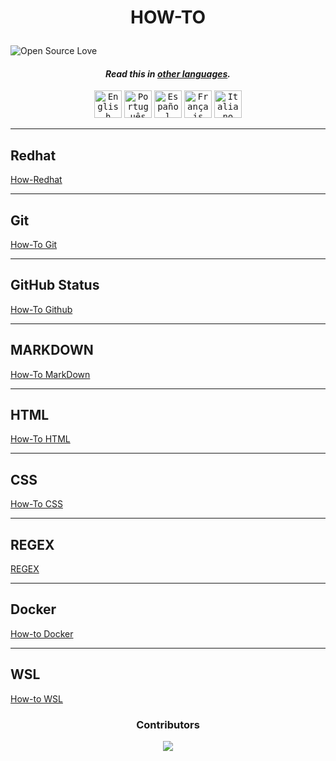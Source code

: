 # <p align="center">HOW-TO</p> 

![Open Source Love](https://firstcontributions.github.io/open-source-badges/badges/open-source-v1/open-source.svg)

<div align="center">

#### _Read this in [other languages](lang.md)._
<kbd>[<img title="English" alt="English" src="https://cdn.jsdelivr.net/gh/hjnilsson/country-flags@master/svg/us.svg" width="44">](README.md)</kbd>
<kbd>[<img title="Português" alt="Português" src="https://cdn.jsdelivr.net/gh/hjnilsson/country-flags@master/svg/pt.svg" width="44">](lang/README-PT.md)</kbd>
<kbd>[<img title="Español" alt="Español" src="https://cdn.jsdelivr.net/gh/hjnilsson/country-flags@master/svg/es.svg" width="44">](lang/README-ES.md)</kbd>
<kbd>[<img title="Français" alt="Français" src="https://cdn.jsdelivr.net/gh/hjnilsson/country-flags@master/svg/fr.svg" width="44">](lang/README-FR.md)</kbd>
<kbd>[<img title="Italiano" alt="Italiano" src="https://cdn.jsdelivr.net/gh/hjnilsson/country-flags@master/svg/it.svg" width="44">](lang/README-IT.md)</kbd>

</div>

---
## Redhat

[How-Redhat](https://github.com/PhilipMello/how-to/tree/main/redhat "Learn Redhat")

---
## Git

[How-To Git](https://github.com/PhilipMello/how-to/tree/main/git "Learn Git")

---
## GitHub Status

[How-To Github](https://github.com/PhilipMello/how-to/tree/main/github "Learn Github")

---
## MARKDOWN

[How-To MarkDown](https://github.com/PhilipMello/how-to/tree/main/markdown "Learn MarkDown")

---
## HTML

[How-To HTML](https://github.com/PhilipMello/how-to/tree/main/html "Learn HTML")

---

## CSS

[How-To CSS](https://github.com/PhilipMello/how-to/tree/main/css "Learn HTML")

----

## REGEX

[REGEX](https://github.com/PhilipMello/how-to/tree/main/regex "Learn REGEX") 

---

## Docker

[How-to Docker](https://github.com/PhilipMello/how-to/tree/main/docker "Learn Docker") 

---

## WSL
[How-to WSL](https://github.com/PhilipMello/how-to/tree/main/wsl "Learn WSL") 

### <p align="center">Contributors</p>
<div align="center">
  <a href="https://github.com/PhilipMello/how-to/graphs/contributors">
  <img src="https://contrib.rocks/image?repo=PhilipMello/how-to" />
  </a>
</div>
